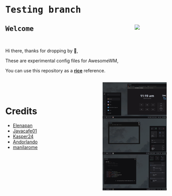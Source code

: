 
<br>

<br>

# <samp><b>Testing branch</b></samp>
## <samp><b>Welcome</b></samp> <img src="https://img.shields.io/github/stars/saimoomedits/dotfiles?color=%238AB4F8&labelColor=101012&label=stars&style=for-the-badge" width=100 align="right" />

<br>


<table>

Hi there, thanks for dropping by 💙, 

These are experimental config files for AwesomeWM, 

You can use this repository as a **[rice](https://thatnixguy.github.io/posts/ricing/)** reference.

</table>

<img src="assets/preview.png" width=200 align="right">


<br>
<br>

# Credits

- [Elenapan](https://github.com/elenapan)
- [Javacafe01](https://github.com/javacafe01)
- [Kasper24](https://github.com/kasper24)
- [Andorlando](https://github.com/andOrlando)
- [manilarome](https://github.com/manilarome)

